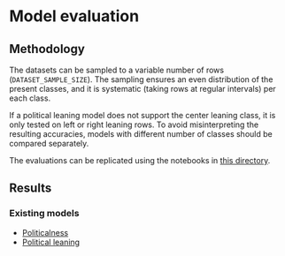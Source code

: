 # Model evaluation

## Methodology

The datasets can be sampled to a variable number of rows (`DATASET_SAMPLE_SIZE`). The sampling ensures an even
distribution of the present classes, and it is systematic (taking rows at regular intervals) per each class.

If a political leaning model does not support the center leaning class, it is only tested on left or right leaning rows.
To avoid misinterpreting the resulting accuracies, models with different number of classes should be compared
separately.

The evaluations can be replicated using the notebooks in [this directory](/analysis/model_evaluation).

## Results

### Existing models

- [Politicalness](existing/politicalness)
- [Political leaning](existing/political_leaning)
